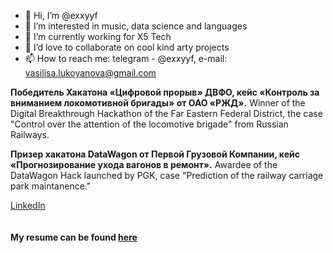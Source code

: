 - 👋 Hi, I’m @exxyyf
- 👀 I’m interested in music, data science and languages
- 🌱 I’m currently working for X5 Tech
- 💞️ I’d love to collaborate on cool kind arty projects
- 📫 How to reach me: telegram - @exxyyf, e-mail: vasilisa.lukoyanova@gmail.com
  
<b>Победитель Хакатона «Цифровой прорыв» ДВФО, кейс «Контроль за вниманием локомотивной бригады» от ОАО «РЖД».</b>
Winner of the Digital Breakthrough Hackathon of the Far Eastern Federal District, the case "Control over the attention of the locomotive brigade" from Russian Railways.

<b>Призер хакатона DataWagon от Первой Грузовой Компании, кейс «Прогнозирование ухода вагонов в ремонт».</b>
Awardee of the DataWagon Hack launched by PGK, case "Prediction of the railway carriage park maintanence."

[LinkedIn](https://www.linkedin.com/in/vasilisa-lukoyanova-ds/)  
<br></br>
<b>My resume can be found [here](https://drive.google.com/file/d/12eP6_0mHSfXK4CN66B7lU2gHYEjhD_lm/view?usp=sharing)</b>
<!---
exxyyf/exxyyf is a ✨ special ✨ repository because its `README.md` (this file) appears on your GitHub profile.
You can click the Preview link to take a look at your changes.
--->
